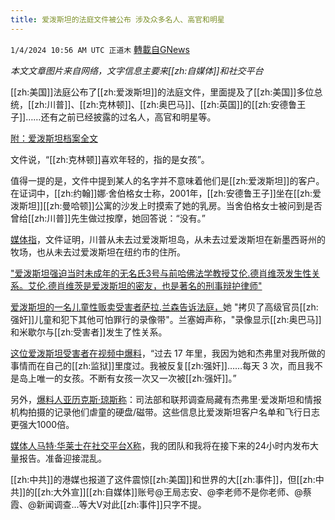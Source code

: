 ```yaml
---
title: 爱泼斯坦的法庭文件被公布 涉及众多名人、高官和明星
---
```

`1/4/2024 10:56 AM UTC 正道木` [轉載自GNews](https://gnews.org/articles/2183314)

*本文文章图片来自网络，文字信息主要来[[zh:自媒体]]和社交平台*

[[zh:美国]]法庭公布了[[zh:爱泼斯坦]]的法庭文件，里面提及了[[zh:美国]]多位总统，[[zh:川普]]、[[zh:克林顿]]、[[zh:奥巴马]]、[[zh:英国]]的[[zh:安德鲁王子]]……还有之前已经披露的过名人，高官和明星等。

[附：爱泼斯坦档案全文](https://x.com/GuntherEagleman/status/1742703766426513883?s=20)

文件说，“[[zh:克林顿]]喜欢年轻的，指的是女孩”。

值得一提的是，文件中提到某人的名字并不意味着他们是[[zh:爱泼斯坦]]的客户。在证词中，[[zh:约翰]]娜·舍伯格女士称，2001年，[[zh:安德鲁王子]]坐在[[zh:爱泼斯坦]][[zh:曼哈顿]]公寓的沙发上时摸索了她的乳房。当舍伯格女士被问到是否曾给[[zh:川普]]先生做过按摩，她回答说：“没有。”

[媒体指](https://x.com/LauraLoomer/status/1742712488527798604?s=20)，文件证明，川普从未去过爱泼斯坦岛，从未去过爱泼斯坦在新墨西哥州的牧场，也从未去过爱泼斯坦在纽约市的住所。

["爱泼斯坦强迫当时未成年的无名氏3号与前哈佛法学教授艾伦.德肖维茨发生性关系。艾伦.德肖维茨是爱泼斯坦的密友，也是著名的刑事辩护律师"](https://x.com/RealPatrickWebb/status/1742715037729312865?s=20)

[爱泼斯坦的一名儿童性贩卖受害者萨拉.兰森告诉法庭，](https://x.com/ronin19217435/status/1742683073433534902?s=20)她 "拷贝了高级官员[[zh:强奸]]儿童和犯下其他可怕罪行的录像带"。兰塞姆声称，"录像显示[[zh:奥巴马]]和米歇尔与[[zh:受害者]]发生了性关系。

[这位爱泼斯坦受害者在视频中爆料](https://x.com/liz_churchill10/status/1742781489295589565?s=20)，“过去 17 年里，我因为她和杰弗里对我所做的事情而在自己的[[zh:监狱]]里度过。我被反复[[zh:强奸]]……每天 3 次，而且我不是岛上唯一的女孩。不断有女孩一次又一次被[[zh:强奸]]。”

另外，[爆料人亚历克斯·琼斯称](https://x.com/aus_mini/status/1742757109387977136?s=20)：司法部和联邦调查局藏有杰弗里·爱泼斯坦和情报机构拍摄的记录他们虐童的硬盘/磁带。这些信息比爱泼斯坦客户名单和飞行日志更强大1000倍。

[媒体人马特·华莱士在社交平台X称](https://x.com/MattWallace888/status/1742700942322257981?s=20)，我的团队和我将在接下来的24小时内发布大量报告。准备迎接混乱。

[[zh:中共]]的港媒也报道了这件震惊[[zh:美国]]和世界的大[[zh:事件]]，但[[zh:中共]]的[[zh:大外宣]][[zh:自媒体]]账号@王局志安、@李老师不是你老师、@蔡霞、@新闻调查...等大V对此[[zh:事件]]只字不提。

